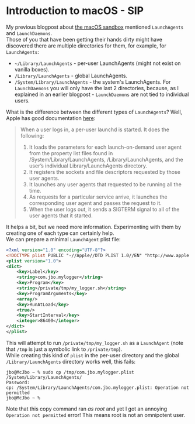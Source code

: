 # Introduction to macOS - SIP
My previous blogpost about [the macOS sandbox](https://github.com/yo-yo-yo-jbo/macos_sandbox/) mentioned `LaunchAgents` and `LaunchDaemons`.  
Those of you that have been getting their hands dirty might have discovered there are multiple directories for them, for example, for `LaunchAgents`:
- `~/Library/LaunchAgents` - per-user LaunchAgents (might not exist on vanilla boxes).
- `/Library/LaunchAgents` - global LaunchAgents.
- `/System/Library/LaunchAgents` - the system's LaunchAgents.
For `LaunchDaemons` you will only have the last 2 directories, because, as I explained in an earlier blogpost - `LaunchDaemons` are not tied to individual users.

What is the difference between the different types of `LaunchAgents`? Well, Apple has good documentation [here](https://developer.apple.com/library/archive/documentation/MacOSX/Conceptual/BPSystemStartup/Chapters/CreatingLaunchdJobs.html):  
> When a user logs in, a per-user launchd is started. It does the following:
> 1. It loads the parameters for each launch-on-demand user agent from the property list files found in /System/Library/LaunchAgents, /Library/LaunchAgents, and the user’s individual Library/LaunchAgents directory.
> 2. It registers the sockets and file descriptors requested by those user agents.
> 3. It launches any user agents that requested to be running all the time.
> 4. As requests for a particular service arrive, it launches the corresponding user agent and passes the request to it.
> 5. When the user logs out, it sends a SIGTERM signal to all of the user agents that it started.

It helps a bit, but we need more information. Experimenting with them by creating one of each type can certainly help.  
We can prepare a minimal `LaunchAgent` plist file:
```xml
<?xml version="1.0" encoding="UTF-8"?>
<!DOCTYPE plist PUBLIC "-//Apple//DTD PLIST 1.0//EN" "http://www.apple.com/DTDs/PropertyList-1.0.dtd">
<plist version="1.0">
<dict>
	<key>Label</key>
	<string>com.jbo.mylogger</string>
	<key>Program</key>
	<string>/private/tmp/my_logger.sh</string>
	<key>ProgramArguments</key>
	<array/>
	<key>RunAtLoad</key>
	<true/>
	<key>StartInterval</key>
	<integer>86400</integer>
</dict>
</plist>
```

This will attempt to run `/private/tmp/my_logger.sh` as a `LaunchAgent` (note that `/tmp` is just a symbolic link to `/private/tmp`).  
While creating this kind of `plist` in the per-user directory and the global `/Library/LaunchAgents` directory works well, this fails:

```shell
jbo@McJbo ~ % sudo cp /tmp/com.jbo.mylogger.plist /System/Library/LaunchAgents/
Password:
cp: /System/Library/LaunchAgents/com.jbo.mylogger.plist: Operation not permitted
jbo@McJbo ~ %
```

Note that this copy command ran *as root* and yet I got an annoying `Operation not permitted` error! This means root is not an omnipotent user.
